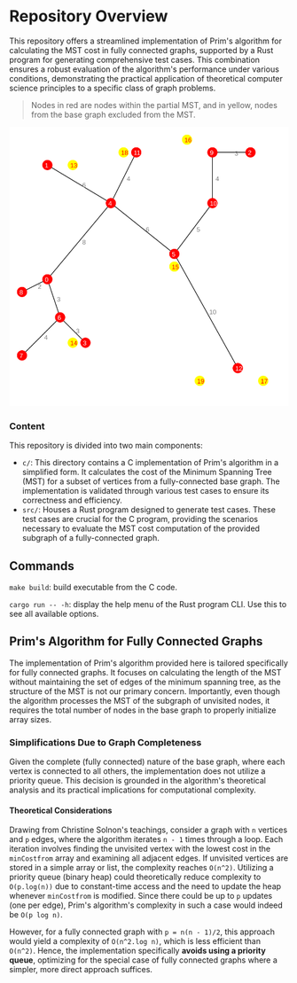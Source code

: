 # Repository Overview

This repository offers a streamlined implementation of Prim's algorithm for calculating the MST cost in fully connected graphs, supported by a Rust program for generating comprehensive test cases. This combination ensures a robust evaluation of the algorithm's performance under various conditions, demonstrating the practical application of theoretical computer science principles to a specific class of graph problems.

> Nodes in red are nodes within the partial MST, and in yellow, nodes from the base graph excluded from the MST.

<div align="center">
  <img src="generated/partial_mst/fully_connected_graph_partial_mst__2024-02-02-11-29-56.svg" alt="Description of Image">
</div>

### Content

This repository is divided into two main components:

- `c/`: This directory contains a C implementation of Prim's algorithm in a simplified form. It calculates the cost of the Minimum Spanning Tree (MST) for a subset of vertices from a fully-connected base graph. The implementation is validated through various test cases to ensure its correctness and efficiency.
- `src/`: Houses a Rust program designed to generate test cases. These test cases are crucial for the C program, providing the scenarios necessary to evaluate the MST cost computation of the provided subgraph of a fully-connected graph.

## Commands

`make build`: build executable from the C code.

`cargo run -- -h`: display the help menu of the Rust program CLI. Use this to see all available options.

## Prim's Algorithm for Fully Connected Graphs

The implementation of Prim's algorithm provided here is tailored specifically for fully connected graphs. It focuses on calculating the length of the MST without maintaining the set of edges of the minimum spanning tree, as the structure of the MST is not our primary concern. Importantly, even though the algorithm processes the MST of the subgraph of unvisited nodes, it requires the total number of nodes in the base graph to properly initialize array sizes.

### Simplifications Due to Graph Completeness

Given the complete (fully connected) nature of the base graph, where each vertex is connected to all others, the implementation does not utilize a priority queue. This decision is grounded in the algorithm's theoretical analysis and its practical implications for computational complexity.

#### Theoretical Considerations

Drawing from Christine Solnon's teachings, consider a graph with `n` vertices and `p` edges, where the algorithm iterates `n - 1` times through a loop. Each iteration involves finding the unvisited vertex with the lowest cost in the `minCostfrom` array and examining all adjacent edges. If unvisited vertices are stored in a simple array or list, the complexity reaches `O(n^2)`. Utilizing a priority queue (binary heap) could theoretically reduce complexity to `O(p.log(n))` due to constant-time access and the need to update the heap whenever `minCostfrom` is modified. Since there could be up to `p` updates (one per edge), Prim's algorithm's complexity in such a case would indeed be `O(p log n)`.

However, for a fully connected graph with `p = n(n - 1)/2`, this approach would yield a complexity of `O(n^2.log n)`, which is less efficient than `O(n^2)`. Hence, the implementation specifically **avoids using a priority queue**, optimizing for the special case of fully connected graphs where a simpler, more direct approach suffices.
